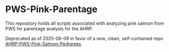 # PWS-Pink-Parentage
This repository holds all scripts associated with analyzing pink salmon from PWS for parentage analysis for the AHRP. 

Deprecated as of 2025-06-09 in favor of a *new*, clean, self-contained repo [AHRP-PWS-Pink-Salmon-Pedigrees](https://github.com/krshedd/AHRP-PWS-Pink-Salmon-Pedigrees/).
